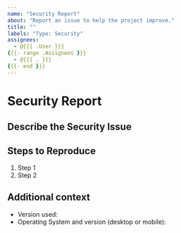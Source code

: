 ```yaml
---
name: "Security Report"
about: "Report an issue to help the project improve."
title: ""
labels: "Type: Security"
assignees:
  - @{{{ .User }}}
{{{- range .Assignees }}}
  - @{{{ . }}}
{{{- end }}}
---
```


<!--
Oh, hi there! 😄

To expedite issue processing, please search open and
closed issues before submitting a new one.

===== READ CAREFULLY =====

If this security report includes PII (Personally Identifiable Information)
or SPII (Sensitive Personal Identifiable Information), please do not post it
here and directly contact the developer.
-->

# Security Report

## Describe the Security Issue

<!--
A clear and concise description of the security issue
-->

## Steps to Reproduce

<!--
Provide a link to a live example,
or an unambiguous set of steps to reproduce this bug.
-->

1. Step 1
2. Step 2

## Additional context

<!--
Include as many relevant details about the environment you experienced the bug in
-->

- Version used:
- Operating System and version (desktop or mobile):
